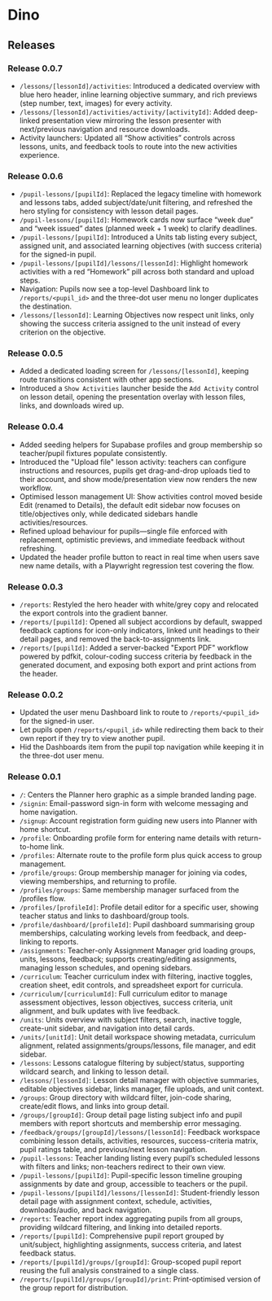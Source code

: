 # Dino
## Releases 

### Release 0.0.7
- `/lessons/[lessonId]/activities`: Introduced a dedicated overview with blue hero header, inline learning objective summary, and rich previews (step number, text, images) for every activity.
- `/lessons/[lessonId]/activities/activity/[activityId]`: Added deep-linked presentation view mirroring the lesson presenter with next/previous navigation and resource downloads.
- Activity launchers: Updated all “Show activities” controls across lessons, units, and feedback tools to route into the new activities experience.

### Release 0.0.6
- `/pupil-lessons/[pupilId]`: Replaced the legacy timeline with homework and lessons tabs, added subject/date/unit filtering, and refreshed the hero styling for consistency with lesson detail pages.
- `/pupil-lessons/[pupilId]`: Homework cards now surface “week due” and “week issued” dates (planned week + 1 week) to clarify deadlines.
- `/pupil-lessons/[pupilId]`: Introduced a Units tab listing every subject, assigned unit, and associated learning objectives (with success criteria) for the signed-in pupil.
- `/pupil-lessons/[pupilId]/lessons/[lessonId]`: Highlight homework activities with a red “Homework” pill across both standard and upload steps.
- Navigation: Pupils now see a top-level Dashboard link to `/reports/<pupil_id>` and the three-dot user menu no longer duplicates the destination.
- `/lessons/[lessonId]`: Learning Objectives now respect unit links, only showing the success criteria assigned to the unit instead of every criterion on the objective.

### Release 0.0.5
- Added a dedicated loading screen for `/lessons/[lessonId]`, keeping route transitions consistent with other app sections.
- Introduced a `Show Activities` launcher beside the `Add Activity` control on lesson detail, opening the presentation overlay with lesson files, links, and downloads wired up.

### Release 0.0.4
- Added seeding helpers for Supabase profiles and group membership so teacher/pupil fixtures populate consistently.
- Introduced the "Upload file" lesson activity: teachers can configure instructions and resources, pupils get drag-and-drop uploads tied to their account, and show mode/presentation view now renders the new workflow.
- Optimised lesson management UI: Show activities control moved beside Edit (renamed to Details), the default edit sidebar now focuses on title/objectives only, while dedicated sidebars handle activities/resources.
- Refined upload behaviour for pupils—single file enforced with replacement, optimistic previews, and immediate feedback without refreshing.
- Updated the header profile button to react in real time when users save new name details, with a Playwright regression test covering the flow.

### Release 0.0.3
- `/reports`: Restyled the hero header with white/grey copy and relocated the export controls into the gradient banner.
- `/reports/[pupilId]`: Opened all subject accordions by default, swapped feedback captions for icon-only indicators, linked unit headings to their detail pages, and removed the back-to-assignments link.
- `/reports/[pupilId]`: Added a server-backed "Export PDF" workflow powered by pdfkit, colour-coding success criteria by feedback in the generated document, and exposing both export and print actions from the header.

### Release 0.0.2
- Updated the user menu Dashboard link to route to `/reports/<pupil_id>` for the signed-in user.
- Let pupils open `/reports/<pupil_id>` while redirecting them back to their own report if they try to view another pupil.
- Hid the Dashboards item from the pupil top navigation while keeping it in the three-dot user menu.

### Release 0.0.1
- `/`: Centers the Planner hero graphic as a simple branded landing page.
- `/signin`: Email-password sign-in form with welcome messaging and home navigation.
- `/signup`: Account registration form guiding new users into Planner with home shortcut.
- `/profile`: Onboarding profile form for entering name details with return-to-home link.
- `/profiles`: Alternate route to the profile form plus quick access to group management.
- `/profile/groups`: Group membership manager for joining via codes, viewing memberships, and returning to profile.
- `/profiles/groups`: Same membership manager surfaced from the /profiles flow.
- `/profiles/[profileId]`: Profile detail editor for a specific user, showing teacher status and links to dashboard/group tools.
- `/profile/dashboard/[profileId]`: Pupil dashboard summarising group memberships, calculating working levels from feedback, and deep-linking to reports.
- `/assignments`: Teacher-only Assignment Manager grid loading groups, units, lessons, feedback; supports creating/editing assignments, managing lesson schedules, and opening sidebars.
- `/curriculum`: Teacher curriculum index with filtering, inactive toggles, creation sheet, edit controls, and spreadsheet export for curricula.
- `/curriculum/[curriculumId]`: Full curriculum editor to manage assessment objectives, lesson objectives, success criteria, unit alignment, and bulk updates with live feedback.
- `/units`: Units overview with subject filters, search, inactive toggle, create-unit sidebar, and navigation into detail cards.
- `/units/[unitId]`: Unit detail workspace showing metadata, curriculum alignment, related assignments/groups/lessons, file manager, and edit sidebar.
- `/lessons`: Lessons catalogue filtering by subject/status, supporting wildcard search, and linking to lesson detail.
- `/lessons/[lessonId]`: Lesson detail manager with objective summaries, editable objectives sidebar, links manager, file uploads, and unit context.
- `/groups`: Group directory with wildcard filter, join-code sharing, create/edit flows, and links into group detail.
- `/groups/[groupId]`: Group detail page listing subject info and pupil members with report shortcuts and membership error messaging.
- `/feedback/groups/[groupId]/lessons/[lessonId]`: Feedback workspace combining lesson details, activities, resources, success-criteria matrix, pupil ratings table, and previous/next lesson navigation.
- `/pupil-lessons`: Teacher landing listing every pupil’s scheduled lessons with filters and links; non-teachers redirect to their own view.
- `/pupil-lessons/[pupilId]`: Pupil-specific lesson timeline grouping assignments by date and group, accessible to teachers or the pupil.
- `/pupil-lessons/[pupilId]/lessons/[lessonId]`: Student-friendly lesson detail page with assignment context, schedule, activities, downloads/audio, and back navigation.
- `/reports`: Teacher report index aggregating pupils from all groups, providing wildcard filtering, and linking into detailed reports.
- `/reports/[pupilId]`: Comprehensive pupil report grouped by unit/subject, highlighting assignments, success criteria, and latest feedback status.
- `/reports/[pupilId]/groups/[groupId]`: Group-scoped pupil report reusing the full analysis constrained to a single class.
- `/reports/[pupilId]/groups/[groupId]/print`: Print-optimised version of the group report for distribution.
